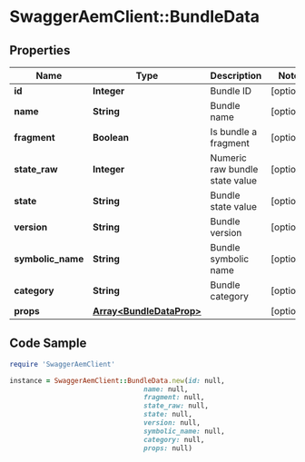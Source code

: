 # SwaggerAemClient::BundleData

## Properties

Name | Type | Description | Notes
------------ | ------------- | ------------- | -------------
**id** | **Integer** | Bundle ID | [optional] 
**name** | **String** | Bundle name | [optional] 
**fragment** | **Boolean** | Is bundle a fragment | [optional] 
**state_raw** | **Integer** | Numeric raw bundle state value | [optional] 
**state** | **String** | Bundle state value | [optional] 
**version** | **String** | Bundle version | [optional] 
**symbolic_name** | **String** | Bundle symbolic name | [optional] 
**category** | **String** | Bundle category | [optional] 
**props** | [**Array&lt;BundleDataProp&gt;**](BundleDataProp.md) |  | [optional] 

## Code Sample

```ruby
require 'SwaggerAemClient'

instance = SwaggerAemClient::BundleData.new(id: null,
                                 name: null,
                                 fragment: null,
                                 state_raw: null,
                                 state: null,
                                 version: null,
                                 symbolic_name: null,
                                 category: null,
                                 props: null)
```


